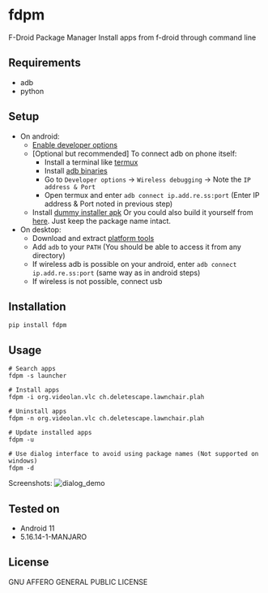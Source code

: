 # fdpm

F-Droid Package Manager
Install apps from f-droid through command line

## Requirements
- adb
- python

## Setup
- On android:
  - [Enable developer options](https://developer.android.com/studio/command-line/adb#Enabling)
  - [Optional but recommended] To connect adb on phone itself:
    - Install a terminal like [termux](https://f-droid.org/en/packages/com.termux/) 
    - Install [adb binaries](https://github.com/ShiSheng233/Termux-ADB)
    - Go to `Developer options` -> `Wireless debugging` -> Note the `IP address & Port`
    - Open termux and enter `adb connect ip.add.re.ss:port` (Enter IP address & Port noted in previous step)
  - Install [dummy installer apk](https://gitlab.com/kshib/fdpm/-/blob/main/fdroid-cli.apk)
    Or you could also build it yourself from [here](https://gitlab.com/kshib/fdpm-installer). Just keep the package name intact.
- On desktop:
  - Download and extract [platform tools](https://developer.android.com/studio/releases/platform-tools#downloads)
  - Add `adb` to your `PATH` (You should be able to access it from any directory)
  - If wireless adb is possible on your android, enter `adb connect ip.add.re.ss:port` (same way as in android steps)
  - If wireless is not possible, connect usb
  
## Installation
```
pip install fdpm
```

## Usage
````
# Search apps
fdpm -s launcher

# Install apps
fdpm -i org.videolan.vlc ch.deletescape.lawnchair.plah

# Uninstall apps
fdpm -n org.videolan.vlc ch.deletescape.lawnchair.plah

# Update installed apps
fdpm -u

# Use dialog interface to avoid using package names (Not supported on windows)
fdpm -d
````

Screenshots:
![dialog_demo](https://z.zz.fo/9DeTS.jpg "Dialog demo")

## Tested on
- Android 11
- 5.16.14-1-MANJARO

## License
GNU AFFERO GENERAL PUBLIC LICENSE

